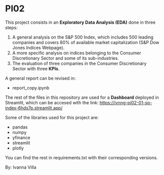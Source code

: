# PI02
This project consists in an **Exploratory Data Analysis (EDA)** done in three steps:

1. A general analysis on the S&P 500 Index, which includes 500 leading companies and covers 80% of available market capitalization (S&P Dow Jones Indices Webpage).
2. A more specific analysis on indices belonging to the Consumer Discretionary Sector and some of its sub-industries.
3. The evaluation of three companies in the Consumer Discretionary Sector with three **KPIs**.

A general report can be revised in:
* report_copy.ipynb

The rest of the files in this repository are used for a **Dashboard** deployed in Streamlit, which can be accesed with the link:
https://ivnng-pi02-01-sp-index-6hds7p.streamlit.app/

Some of the libraries used for this project are:
- pandas
- numpy
- yfinance
- streamlit
- plotly


You can find the rest in requirements.txt with their corresponding versions.

By: Ivanna Villa
